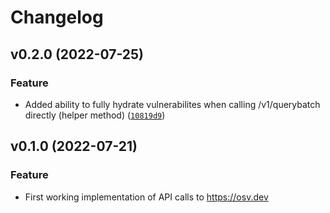 # Changelog

<!--next-version-placeholder-->

## v0.2.0 (2022-07-25)
### Feature
* Added ability to fully hydrate vulnerabilites when calling /v1/querybatch directly (helper method) ([`10819d9`](https://github.com/madpah/osv-lib/commit/10819d949e256c97533a5e4caee22d112c99e414))

## v0.1.0 (2022-07-21)

### Feature
* First working implementation of API calls to https://osv.dev
